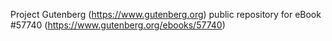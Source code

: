 Project Gutenberg (https://www.gutenberg.org) public repository for
eBook #57740 (https://www.gutenberg.org/ebooks/57740)
